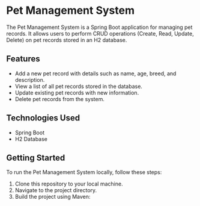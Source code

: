 # Pet Management System

The Pet Management System is a Spring Boot application for managing pet records. It allows users to perform CRUD operations (Create, Read, Update, Delete) on pet records stored in an H2 database.

## Features

- Add a new pet record with details such as name, age, breed, and description.
- View a list of all pet records stored in the database.
- Update existing pet records with new information.
- Delete pet records from the system.

## Technologies Used

- Spring Boot
- H2 Database


## Getting Started

To run the Pet Management System locally, follow these steps:

1. Clone this repository to your local machine.
2. Navigate to the project directory.
3. Build the project using Maven:
